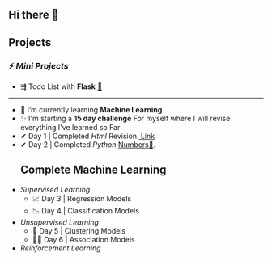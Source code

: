 ## Hi there 👋


## Projects
### ⚡ *Mini Projects*

 - ⇶ Todo List with **Flask** [🔰](https://github.com/Har8899/Todo-app-with-Flask)
  -------------------------------------------------------

- 🌱 I’m currently learning **Machine Learning**
- ✨ I'm starting a **15 day challenge** For myself where I will revise everything I've learned so Far
- ✔  Day 1 | Completed *Html* Revision.[ Link ](https://github.com/Har8899/Html)
- ✔ Day 2 | Completed *Python* [Numbers🔢](https://github.com/Har8899/Python).
  ## Complete **Machine Learning**
-  *Supervised Learning*
    - 📈 Day 3 | Regression Models
    - 📉 Day 4 | Classification Models
-  *Unsupervised Learning*
    - 🚦 Day 5 | Clustering Models
    - 👨‍🏫 Day 6 | Association Models
- *Reinforcement Learning*



